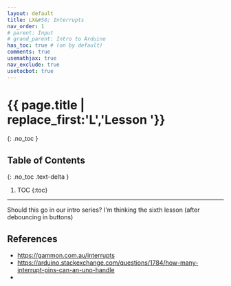 ```yaml
---
layout: default
title: LX&#58; Interrupts
nav_order: 1
# parent: Input
# grand_parent: Intro to Arduino
has_toc: true # (on by default)
comments: true
usemathjax: true
nav_exclude: true
usetocbot: true
---
```

# {{ page.title | replace_first:'L','Lesson '}}
{: .no_toc }

## Table of Contents
{: .no_toc .text-delta }

1. TOC
{:toc}
---

Should this go in our intro series? I'm thinking the sixth lesson (after debouncing in buttons)

## References
- https://gammon.com.au/interrupts
- https://arduino.stackexchange.com/questions/1784/how-many-interrupt-pins-can-an-uno-handle
- 